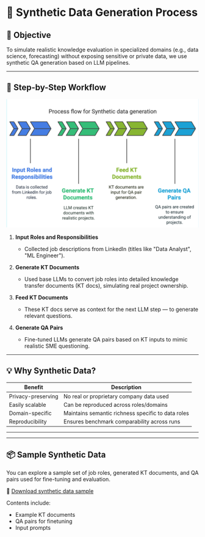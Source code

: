 # 🧪 Synthetic Data Generation Process

## 📌 Objective

To simulate realistic knowledge evaluation in specialized domains (e.g., data science, forecasting) without exposing sensitive or private data, we use synthetic QA generation based on LLM pipelines.

---

## 🔄 Step-by-Step Workflow

![Synthetic QA Flow](../docs/assets/synthetic-qa-flow.png)

1. **Input Roles and Responsibilities**
   - Collected job descriptions from LinkedIn (titles like "Data Analyst", "ML Engineer").

2. **Generate KT Documents**
   - Used base LLMs to convert job roles into detailed knowledge transfer documents (KT docs), simulating real project ownership.

3. **Feed KT Documents**
   - These KT docs serve as context for the next LLM step — to generate relevant questions.

4. **Generate QA Pairs**
   - Fine-tuned LLMs generate QA pairs based on KT inputs to mimic realistic SME questioning.

---

## 💡 Why Synthetic Data?

| Benefit              | Description                                                                 |
|----------------------|-----------------------------------------------------------------------------|
| Privacy-preserving   | No real or proprietary company data used                                   |
| Easily scalable      | Can be reproduced across roles/domains                                     |
| Domain-specific      | Maintains semantic richness specific to data roles                         |
| Reproducibility      | Ensures benchmark comparability across runs                                |

---

---

## 📦 Sample Synthetic Data

You can explore a sample set of job roles, generated KT documents, and QA pairs used for fine-tuning and evaluation.

📁 [Download synthetic data sample](/assets/sample_synthetic_data.zip)

Contents include:
- Example KT documents
- QA pairs for finetuning
- Input prompts


